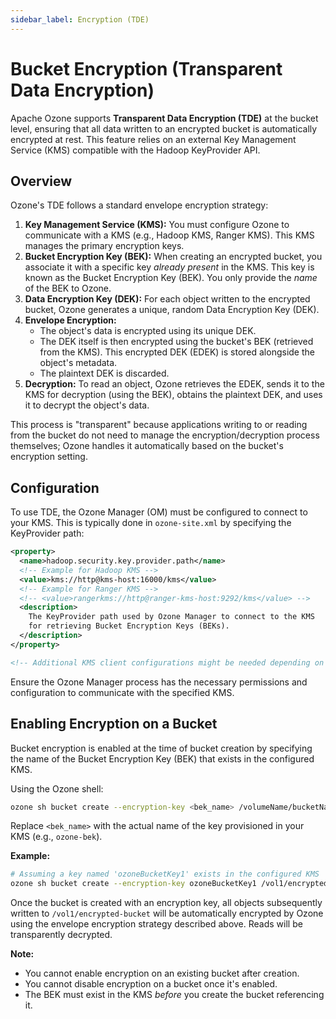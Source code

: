 ```yaml
---
sidebar_label: Encryption (TDE)
---
```


# Bucket Encryption (Transparent Data Encryption)

Apache Ozone supports **Transparent Data Encryption (TDE)** at the bucket level, ensuring that all data written to an encrypted bucket is automatically encrypted at rest. This feature relies on an external Key Management Service (KMS) compatible with the Hadoop KeyProvider API.

## Overview

Ozone's TDE follows a standard envelope encryption strategy:

1.  **Key Management Service (KMS):** You must configure Ozone to communicate with a KMS (e.g., Hadoop KMS, Ranger KMS). This KMS manages the primary encryption keys.
2.  **Bucket Encryption Key (BEK):** When creating an encrypted bucket, you associate it with a specific key *already present* in the KMS. This key is known as the Bucket Encryption Key (BEK). You only provide the *name* of the BEK to Ozone.
3.  **Data Encryption Key (DEK):** For each object written to the encrypted bucket, Ozone generates a unique, random Data Encryption Key (DEK).
4.  **Envelope Encryption:**
    *   The object's data is encrypted using its unique DEK.
    *   The DEK itself is then encrypted using the bucket's BEK (retrieved from the KMS). This encrypted DEK (EDEK) is stored alongside the object's metadata.
    *   The plaintext DEK is discarded.
5.  **Decryption:** To read an object, Ozone retrieves the EDEK, sends it to the KMS for decryption (using the BEK), obtains the plaintext DEK, and uses it to decrypt the object's data.

This process is "transparent" because applications writing to or reading from the bucket do not need to manage the encryption/decryption process themselves; Ozone handles it automatically based on the bucket's encryption setting.

## Configuration

To use TDE, the Ozone Manager (OM) must be configured to connect to your KMS. This is typically done in `ozone-site.xml` by specifying the KeyProvider path:

```xml
<property>
  <name>hadoop.security.key.provider.path</name>
  <!-- Example for Hadoop KMS -->
  <value>kms://http@kms-host:16000/kms</value>
  <!-- Example for Ranger KMS -->
  <!-- <value>rangerkms://http@ranger-kms-host:9292/kms</value> -->
  <description>
    The KeyProvider path used by Ozone Manager to connect to the KMS
    for retrieving Bucket Encryption Keys (BEKs).
  </description>
</property>

<!-- Additional KMS client configurations might be needed depending on the provider -->
```

Ensure the Ozone Manager process has the necessary permissions and configuration to communicate with the specified KMS.

## Enabling Encryption on a Bucket

Bucket encryption is enabled at the time of bucket creation by specifying the name of the Bucket Encryption Key (BEK) that exists in the configured KMS.

Using the Ozone shell:

```bash
ozone sh bucket create --encryption-key <bek_name> /volumeName/bucketName
```

Replace `<bek_name>` with the actual name of the key provisioned in your KMS (e.g., `ozone-bek`).

**Example:**

```bash
# Assuming a key named 'ozoneBucketKey1' exists in the configured KMS
ozone sh bucket create --encryption-key ozoneBucketKey1 /vol1/encrypted-bucket
```

Once the bucket is created with an encryption key, all objects subsequently written to `/vol1/encrypted-bucket` will be automatically encrypted by Ozone using the envelope encryption strategy described above. Reads will be transparently decrypted.

**Note:**
*   You cannot enable encryption on an existing bucket after creation.
*   You cannot disable encryption on a bucket once it's enabled.
*   The BEK must exist in the KMS *before* you create the bucket referencing it.